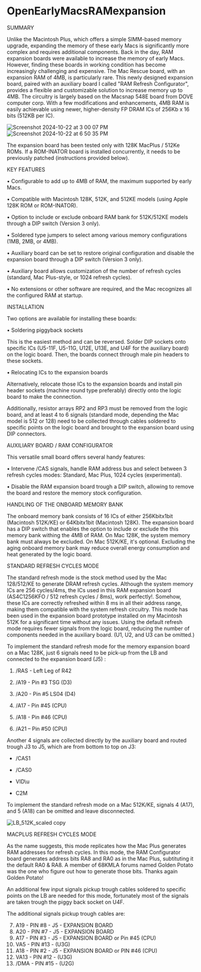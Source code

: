 # OpenEarlyMacsRAMexpansion

SUMMARY

Unlike the Macintosh Plus, which offers a simple SIMM-based memory upgrade, expanding the memory of these early Macs is significantly more complex and requires additional components.
Back in the day, RAM expansion boards were available to increase the memory of early Macs. However, finding these boards in working condition has become increasingly challenging and expensive. The Mac Rescue board, with an expansion RAM of 4MB, is particularly rare.
This newly designed expansion board, paired with an auxiliary board I called "RAM Refresh Configurator", provides a flexible and customizable solution to increase memory up to 4MB. The circuitry is largely based on the Macsnap 548E board from DOVE computer corp. With a few modifications and enhancements, 4MB RAM is easily achievable using newer, higher-density FP DRAM ICs of 256Kb x 16 bits (512KB per IC).

![Screenshot 2024-10-22 at 3 00 07 PM](https://github.com/user-attachments/assets/0927eb3d-6c0c-4479-a216-cbbe3e41b88d)
![Screenshot 2024-10-22 at 6 50 35 PM](https://github.com/user-attachments/assets/46a6b025-a1a6-4c5b-a361-0ad218c6825e)

The expansion board has been tested only with 128K MacPlus / 512Ke ROMs. If a ROM-INATOR board is installed concurrently, it needs to be previously patched (instructions provided below).


KEY FEATURES

•	Configurable to add up to 4MB of RAM, the maximum supported by early Macs.

•	Compatible with Macintosh 128K, 512K, and 512KE models (using Apple 128K ROM or ROM-INATOR).

•	Option to include or exclude onboard RAM bank for 512K/512KE models through a DIP switch (Version 3 only).

•	Soldered type jumpers to select among various memory configurations (1MB, 2MB, or 4MB).

•	Auxiliary board can be set to restore original configuration and disable the expansion board through a DIP switch (Version 3 only).

•	Auxiliary board allows customization of the number of refresh cycles (standard, Mac Plus-style, or 1024 refresh cycles).

•	No extensions or other software are required, and the Mac recognizes all the configured RAM at startup.


INSTALLATION

Two options are available for installing these boards:

•	Soldering piggyback sockets
  
This is the easiest method and can be reversed. Solder DIP sockets onto specific ICs (U5-11F, U5-11G, U12E, U13E, and U4F for the auxiliary board) on the logic board. Then, the boards connect through male pin headers to these sockets.

• Relocating ICs to the expansion boards

Alternatively, relocate those ICs to the expansion boards and install pin header sockets (machine round type preferably) directly onto the logic board to make the connection.

Additionally, resistor arrays RP2 and RP3 must be removed from the logic board, and at least 4 to 6 signals (standard mode, depending the Mac model is 512 or 128) need to be collected through cables soldered to specific points on the logic board and brought to the expansion board using DIP connectors.


AUXILIARY BOARD / RAM CONFIGURATOR

This versatile small board offers several handy features:

•	Intervene /CAS signals, handle RAM address bus and select between 3 refresh cycles modes: Standard, Mac Plus, 1024 cycles (experimental). 

•	Disable the RAM expansion board trough a DIP switch, allowing to remove the board and restore the memory stock configuration.


HANDLING OF THE ONBOARD MEMORY BANK

The onboard memory bank consists of 16 ICs of either 256Kbitx1bit (Macintosh 512K/KE) or 64Kbitx1bit (Macintosh 128K). 
The expansion board has a DIP switch that enables the option to include or exclude the this memory bank withing the 4MB of RAM. 
On Mac 128K, the system memory bank must always be excluded. On Mac 512K/KE, it's optional. 
Excluding the aging onboard memory bank may reduce overall energy consumption and heat generated by the logic board.


STANDARD REFRESH CYCLES MODE

The standard refresh mode is the stock method used by the Mac 128/512/KE to generate DRAM refresh cycles.
Although the system memory ICs are 256 cycles/4ms, the ICs used in this RAM expansion board (AS4C1256KFO / 512 refresh cycles / 8ms), work perfectly!.
Somehow, these ICs are correctly refreshed within 8 ms in all their address range, making them compatible with the system refresh circuitry. This mode has been used in the expansion board prototype installed on my Macintosh 512K for a significant time without any issues.
Using the default refresh mode requires fewer signals from the logic board, reducing the number of components needed in the auxiliary board. (U1, U2, and U3 can be omitted.)

To implement the standard refresh mode for the memory expansion board on a Mac 128K, just 6 signals need to be pick-up from the LB and connected to the expansion board (J5) :

1.	/RAS - Left Leg of R42

2.	/A19  - Pin #3 TSG  (D3)

3.	/A20  - Pin #5 LS04 (D4)

4.	/A17  - Pin #45 (CPU)

5.	/A18 - Pin #46 (CPU)

6.	/A21 – Pin #50 (CPU)

Another 4 signals are collected directly by the auxiliary board and routed trough J3 to J5, which are from bottom to top on J3:

-	/CAS1

-	/CAS0

-	VID\u

-	C2M

To implement the standard refresh mode on a Mac 512K/KE, signals 4 (A17), and 5 (A18) can be omitted and leave disconnected.

![LB_512K_scaled copy](https://github.com/user-attachments/assets/7516653b-66f9-4f18-a7ac-8dcdc91c0549)


MACPLUS REFRESH CYCLES MODE

As the name suggests, this mode replicates how the Mac Plus generates RAM addresses for refresh cycles. In this mode, the RAM Configurator board generates address bits RA8 and RA0 as in the Mac Plus, subtituting it the default RA0 & RA8. A member of 68KMLA forums named Golden Potato was the one who figure out how to generate those bits. Thanks again Golden Potato!

An additional few input signals pickup trough cables soldered to specific points on the LB are needed for this mode, fortunately most of the signals are taken trough the piggy back socket on U4F.

The additional signals pickup trough cables are:

 7.  A19 - PIN #8  - J5 - EXPANSION BOARD 
 8.  A20 - PIN #7  - J5 - EXPANSION BOARD 
 9.  A17 - PIN #3  - J5 - EXPANSION BOARD or Pin #45 (CPU)
10.  VA5 - PIN #13 - (U3G)
11.  A18 - PIN #2  - J5 - EXPANSION BOARD or PIN #46 (CPU)
12. VA13 - PIN #12 - (U3G)
13. /DMA - PIN #15 - (U2G)
